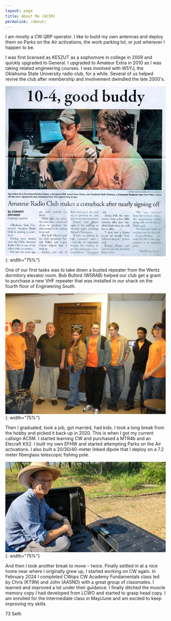 ```yaml
---
layout: page
title: About Me (AC5M)
permalink: /about/
---
```


I am mostly a CW QRP operator. I like to build my own antennas and deploy them on Parks on the Air activations, the work parking lot, or just wherever I happen to be.

I was first licensed as KE5ZUT as a sophomore in college in 2009 and quickly upgraded to General. I upgraded to Amateur Extra in 2010 as I was taking related engineering courses. I was involved with W5YJ, the Oklahoma State University radio club, for a while. Several of us helped revive the club after membership and involvement dwindled the late 2000's.

![W5YJ in the O'Colly](/assets/3DUC8.png){: width="75%"}

One of our first tasks was to take down a busted repeater from the Wentz dormitory elevator room. Bob Buford (W5RAB) helped our club get a grant to purchase a new VHF repeater that was installed in our shack on the fourth floor of Engineering South.

![W5YJ's New VHF Repeater](/assets/YLB4R.jpg){: width="75%"}

Then I graduated, took a job, got married, had kids. I took a long break from the hobby and picked it back up in 2020. This is when I got my current callsign AC5M. I started learning CW and purchased a MTR4b and an Elecraft KX2. I built my own EFHW and started attempting Parks on the Air activations. I also built a 20/30/40-meter linked dipole that I deploy on a 7.2 meter fiberglass telescopic fishing pole.

![Seth (AC5M) during a Parks on the Air activation](/assets/7QR9M.jpg){: width="75%"}

And then I took another break to move – twice. Finally settled in at a nice home near where I originally grew up, I started working on CW again. In February 2024 I completed CWops CW Academy Fundamentals class led by Chris (KT9N) and John (AA5ND) with a great group of classmates. I learned and improved a lot under their guidance. I finally ditched the muscle memory copy I had developed from LCWO and started to grasp head copy. I am enrolled for the Intermediate class in May/June and am excited to keep improving my skills.

73
Seth